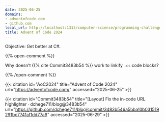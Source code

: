 ```yaml
---
date: 2025-06-25
domains:
- adventofcode.com
- github.com
local_url: http://localhost:1313/computer-science/programming-challenges/advent-of-code/2024/
title: Advent of Code 2024
---
```


Objective: Get better at C#.

{{% open-comment %}}

Why doesn't {{% cite Commit3483b54 %}} work to linkify `.cs` code blocks?

{{% /open-comment %}}

{{< citation
  id="AoC2024"
  title="Advent of Code 2024"
  url="https://adventofcode.com/"
  accessed="2025-06-25" >}}

{{< citation
  id="Commit3483b54"
  title="[Layout] Fix the in-code URL highlighter · dchege711/blog@3483b54"
  url="https://github.com/dchege711/blog/commit/3483b546a5bba10b031519291bc7741af1dd77a9"
  accessed="2025-06-29" >}}